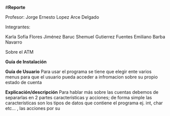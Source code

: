 #**Reporte**


Profesor: Jorge Ernesto Lopez Arce Delgado

Integrantes:

Karla Sofía Flores Jiménez
Baruc Shemuel Gutierrez Fuentes
Emiliano Barba Navarro


Sobre el ATM


**Guía de Instalación**

**Guía de Usuario**
Para usar el programa se tiene que elegir ente varios menus para que el usuario pueda acceder a infromacion sobre su propio estado de cuenta 

**Explicación/descripción** 
Para hablar más sobre las cuentas debemos de separarlas en 2 partes características y acciones; de forma simple las características son los tipos de datos que contiene el programa ej. int, char etc… , las acciones por su 

